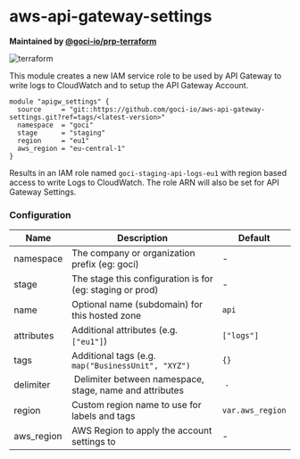 # aws-api-gateway-settings

**Maintained by [@goci-io/prp-terraform](https://github.com/orgs/goci-io/teams/prp-terraform)**

![terraform](https://github.com/goci-io/aws-api-gateway-settings/workflows/terraform/badge.svg?branch=master)

This module creates a new IAM service role to be used by API Gateway to write logs to CloudWatch and to setup the API Gateway Account. 

```hcl
module "apigw_settings" {
  source     = "git::https://github.com/goci-io/aws-api-gateway-settings.git?ref=tags/<latest-version>"
  namespace  = "goci"
  stage      = "staging"
  region     = "eu1"
  aws_region = "eu-central-1"
}
```

Results in an IAM role named `goci-staging-api-logs-eu1` with region based access to write Logs to CloudWatch.
The role ARN will also be set for API Gateway Settings.

### Configuration

| Name | Description | Default |
|-----------------|----------------------------------------|---------|
| namespace | The company or organization prefix (eg: goci) | - |
| stage | The stage this configuration is for (eg: staging or prod) | - |
| name | Optional name (subdomain) for this hosted zone | `api` |
| attributes | Additional attributes (e.g. `["eu1"]`) | `["logs"]` | 
| tags | Additional tags (e.g. `map("BusinessUnit", "XYZ")` | `{}` | 
| delimiter | Delimiter between namespace, stage, name and attributes | `-` |
| region | Custom region name to use for labels and tags | `var.aws_region` |
| aws_region | AWS Region to apply the account settings to | - |
